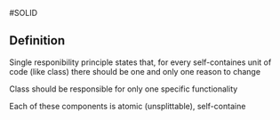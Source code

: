 #SOLID 

## Definition

Single responibility principle states that, for every self-containes unit of code (like class) there should be one and only one reason to change

Class should be responsible for only one specific functionality

Each of these components is atomic (unsplittable), self-containe